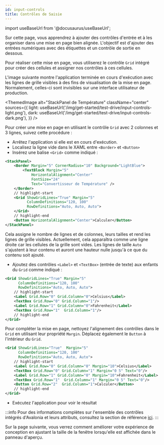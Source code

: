 ```yaml
---
id: input-controls
title: Contrôles de Saisie
---
```

import useBaseUrl from '@docusaurus/useBaseUrl';

Sur cette page, vous apprendrez à ajouter des contrôles d'entrée et à les organiser dans une mise en page bien alignée. L'objectif est d'ajouter des entrées numériques avec des étiquettes et un contrôle de sortie en dessous.

Pour réaliser cette mise en page, vous utiliserez le contrôle `Grid` intégré pour créer des cellules et assigner nos contrôles à ces cellules.

L'image suivante montre l'application terminée en cours d'exécution avec les lignes de grille visibles à des fins de visualisation de la mise en page. Normalement, celles-ci sont invisibles sur une interface utilisateur de production.

<ThemedImage
        alt="StackPanel de Température"
        className="center"
        sources={{
            light: useBaseUrl('/img/get-started/test-drive/input-controls-light.png'),
            dark: useBaseUrl('/img/get-started/test-drive/input-controls-dark.png'),
        }}
        />

Pour créer une mise en page en utilisant le contrôle `Grid` avec 2 colonnes et 3 lignes, suivez cette procédure :

- Arrêtez l'application si elle est en cours d'exécution.
- Localisez la ligne vide dans le XAML entre `<Border>` et `<Button>`
- Insérez une balise `<Grid>` comme indiqué :

```xml
<StackPanel>
    <Border Margin="5" CornerRadius="10" Background="LightBlue">
        <TextBlock Margin="5"
            HorizontalAlignment="Center"
            FontSize="24"
            Text="Convertisseur de Température" />
    </Border>
    // highlight-start
    <Grid ShowGridLines="True" Margin="5" 
          ColumnDefinitions="120, 100"
          RowDefinitions="Auto, Auto, Auto">
    </Grid>
    // highlight-end
    <Button HorizontalAlignment="Center">Calculer</Button>
</StackPanel>
```

Cela assigne le nombre de lignes et de colonnes, leurs tailles et rend les lignes de grille visibles. Actuellement, cela apparaîtra comme une ligne droite car les cellules de la grille sont vides. Les lignes de taille `Auto` s'ajustent à leur contenu et auront une hauteur nulle jusqu'à ce que du contenu soit ajouté.

- Ajoutez des contrôles `<Label>` et `<TextBox>` (entrée de texte) aux enfants du `Grid` comme indiqué :

```xml
<Grid ShowGridLines="True" Margin="5"
      ColumnDefinitions="120, 100" 
      RowDefinitions="Auto, Auto, Auto">
    // highlight-start
    <Label Grid.Row="0" Grid.Column="0">Celsius</Label>
    <TextBox Grid.Row="0" Grid.Column="1"/>
    <Label Grid.Row="1" Grid.Column="0">Fahrenheit</Label>
    <TextBox Grid.Row="1"  Grid.Column="1"/>
    // highlight-end
</Grid>
```

Pour compléter la mise en page, nettoyez l'alignement des contrôles dans le `Grid` en utilisant leur propriété `Margin`. Déplacez également le `Button` à l'intérieur du `Grid`.

```xml
<Grid ShowGridLines="True"  Margin="5" 
      ColumnDefinitions="120, 100" 
      RowDefinitions="Auto, Auto, Auto">
    // highlight-start
    <Label Grid.Row="0" Grid.Column="0" Margin="10">Celsius</Label>
    <TextBox Grid.Row="0" Grid.Column="1" Margin="0 5" Text="0"/>
    <Label Grid.Row="1" Grid.Column="0" Margin="10">Fahrenheit</Label>
    <TextBox Grid.Row="1"  Grid.Column="1" Margin="0 5" Text="0"/>
    <Button Grid.Row="2"  Grid.Column="1">Calculer</Button>
    // highlight-end
</Grid>
```

- Exécutez l'application pour voir le résultat

:::info
Pour des informations complètes sur l'ensemble des contrôles intégrés d'Avalonia et leurs attributs, consultez la section de référence [ici](../../reference/controls/).
:::

Sur la page suivante, vous verrez comment améliorer votre expérience de conception en ajustant la taille de la fenêtre lorsqu'elle est affichée dans le panneau d'aperçu.
